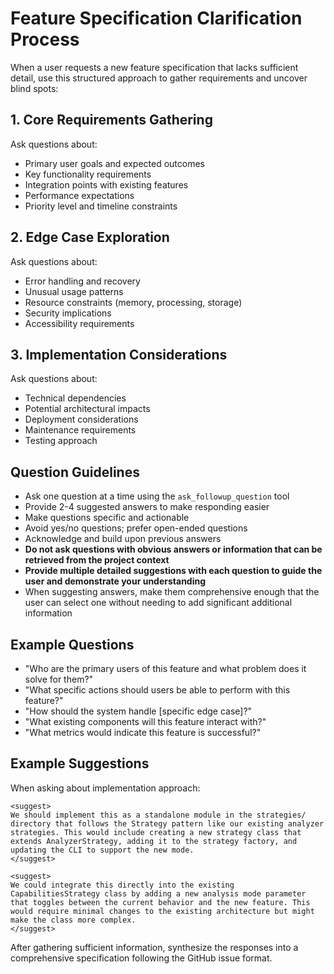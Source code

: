 # Feature Specification Clarification Process

When a user requests a new feature specification that lacks sufficient detail, use this structured approach to gather requirements and uncover blind spots:

## 1. Core Requirements Gathering

Ask questions about:

- Primary user goals and expected outcomes
- Key functionality requirements
- Integration points with existing features
- Performance expectations
- Priority level and timeline constraints

## 2. Edge Case Exploration

Ask questions about:

- Error handling and recovery
- Unusual usage patterns
- Resource constraints (memory, processing, storage)
- Security implications
- Accessibility requirements

## 3. Implementation Considerations

Ask questions about:

- Technical dependencies
- Potential architectural impacts
- Deployment considerations
- Maintenance requirements
- Testing approach

## Question Guidelines

- Ask one question at a time using the `ask_followup_question` tool
- Provide 2-4 suggested answers to make responding easier
- Make questions specific and actionable
- Avoid yes/no questions; prefer open-ended questions
- Acknowledge and build upon previous answers
- **Do not ask questions with obvious answers or information that can be retrieved from the project context**
- **Provide multiple detailed suggestions with each question to guide the user and demonstrate your understanding**
- When suggesting answers, make them comprehensive enough that the user can select one without needing to add significant additional information

## Example Questions

- "Who are the primary users of this feature and what problem does it solve for them?"
- "What specific actions should users be able to perform with this feature?"
- "How should the system handle [specific edge case]?"
- "What existing components will this feature interact with?"
- "What metrics would indicate this feature is successful?"

## Example Suggestions

When asking about implementation approach:

```
<suggest>
We should implement this as a standalone module in the strategies/ directory that follows the Strategy pattern like our existing analyzer strategies. This would include creating a new strategy class that extends AnalyzerStrategy, adding it to the strategy factory, and updating the CLI to support the new mode.
</suggest>

<suggest>
We could integrate this directly into the existing CapabilitiesStrategy class by adding a new analysis mode parameter that toggles between the current behavior and the new feature. This would require minimal changes to the existing architecture but might make the class more complex.
</suggest>
```

After gathering sufficient information, synthesize the responses into a comprehensive specification following the GitHub issue format.
